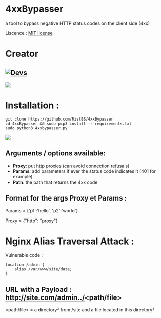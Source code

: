 # 4xxBypasser
a tool to bypass negative HTTP status codes on the client side (4xx)

Liscence : [MIT license](LICENSE)

Creator
=
[![Devs](https://img.shields.io/badge/Made_By-RistBS-blue.svg)]() 
-
<img src="https://contributors-img.web.app/image?repo=RistBS/GeckoSec" />

Installation :
=
    git clone https://github.com/RistBS/4xxBypasser
    cd 4xxBypasser && sudo pip3 install -r requirements.txt
    sudo python3 4xxbypasser.py

![](https://imgur.com/46hyY15.png)

Arguments / options available:
-
- __Proxy__: put http proxies (can avoid connection refusals)
- __Params__: add parameters if ever the status code indicates it (401 for example)
- __Path__: the path that returns the 4xx code


Format for the args Proxy et Params :  
-
Params > {'p1':'hello', 'p2':'world'}

Proxy > {"http": "proxy"}



Nginx Alias Traversal Attack :
=
Vulnerable code :
```nginx
location /admin {
    alias /var/www/site/data;
}
```
URL with a Payload : http://site.com/admin../<path/file>
-
<path/file> = a directory² from /site and a file located in this directory²

